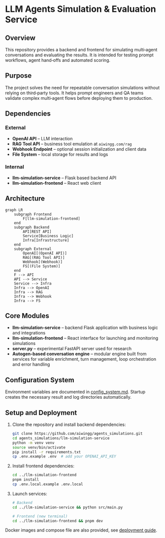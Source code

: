 # LLM Agents Simulation & Evaluation Service

## Overview
This repository provides a backend and frontend for simulating multi‑agent conversations and evaluating the results. It is intended for testing prompt workflows, agent hand‑offs and automated scoring.

## Purpose
The project solves the need for repeatable conversation simulations without relying on third‑party tools. It helps prompt engineers and QA teams validate complex multi‑agent flows before deploying them to production.

## Dependencies
### External
- **OpenAI API** – LLM interaction
- **RAG Tool API** – business tool emulation at `aiwingg.com/rag`
- **Webhook Endpoint** – optional session initialization and client data
- **File System** – local storage for results and logs

### Internal
- **llm-simulation-service** – Flask based backend API
- **llm-simulation-frontend** – React web client

## Architecture
```mermaid
graph LR
    subgraph Frontend
        F[llm-simulation-frontend]
    end
    subgraph Backend
        API[REST API]
        Service[Business Logic]
        Infra[Infrastructure]
    end
    subgraph External
        OpenAI[(OpenAI API)]
        RAG[(RAG Tool API)]
        Webhook[(Webhook)]
        FS[(File System)]
    end
    F --> API
    API --> Service
    Service --> Infra
    Infra --> OpenAI
    Infra --> RAG
    Infra --> Webhook
    Infra --> FS
```

## Core Modules
- **llm-simulation-service** – backend Flask application with business logic and integrations
- **llm-simulation-frontend** – React interface for launching and monitoring simulations
- **server.py** – experimental FastAPI server used for research
- **Autogen-based conversation engine** – modular engine built from services for variable enrichment, turn management, loop orchestration and error handling

## Configuration System
Environment variables are documented in [config_system.md](llm-simulation-service/docs/configuration/config_system.md). Startup creates the necessary result and log directories automatically.

## Setup and Deployment
1. Clone the repository and install backend dependencies:
   ```bash
   git clone https://github.com/aiwingg/agents_simulations.git
   cd agents_simulations/llm-simulation-service
   python -m venv venv
   source venv/bin/activate
   pip install -r requirements.txt
   cp .env.example .env  # add your OPENAI_API_KEY
   ```
2. Install frontend dependencies:
   ```bash
   cd ../llm-simulation-frontend
   pnpm install
   cp .env.local.example .env.local
   ```
3. Launch services:
   ```bash
   # Backend
   cd ../llm-simulation-service && python src/main.py

   # Frontend (new terminal)
   cd ../llm-simulation-frontend && pnpm dev
   ```
Docker images and compose file are also provided, see [deployment guide](llm-simulation-service/docs/deployment/deployment_guide.md).

